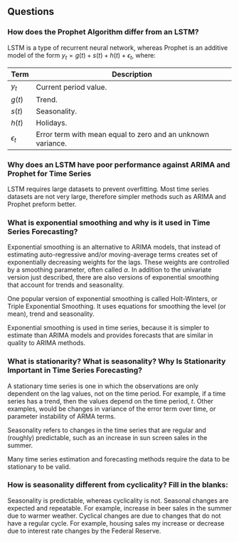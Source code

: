 ## Questions

### How does the Prophet Algorithm differ from an LSTM?

LSTM is a type of recurrent neural network, whereas Prophet is an additive model of the form $y_t = g(t) + s(t) + h(t) + \epsilon_t$, where:

|Term|Description|
|----|-----------|
|$y_t$|Current period value.|
|$g(t)$|Trend.|
|$s(t)$|Seasonality.|
|$h(t)$|Holidays.|
|$\epsilon_t$|Error term with mean equal to zero and an unknown variance.|

### Why does an LSTM have poor performance against ARIMA and Prophet for Time Series

LSTM requires large datasets to prevent overfitting. Most time series datasets are not very large, therefore simpler methods such as ARIMA and Prophet preform better.

### What is exponential smoothing and why is it used in Time Series Forecasting?

Exponential smoothing is an alternative to ARIMA models, that instead of estimating auto-regressive and/or moving-average terms creates set of exponentially decreasing weights for the lags. These weights are controlled by a smoothing parameter, often called $\alpha$. In addition to the univariate version just described, there are also versions of exponential smoothing that account for trends and seasonality.

One popular version of exponential smoothing is called Holt-Winters, or Triple Exponential Smoothing. It uses equations for smoothing the level (or mean), trend and seasonality.

Exponential smoothing is used in time series, because it is simpler to estimate than ARIMA models and provides forecasts that are similar in quality to ARIMA methods.

### What is stationarity? What is seasonality? Why Is Stationarity Important in Time Series Forecasting?

A stationary time series is one in which the observations are only dependent on the lag values, not on the time period. For example, if a time series has a trend, then the values depend on the time period, $t$.  Other examples, would be changes in variance of the error term over time, or parameter instability of ARMA terms.

Seasonality refers to changes in the time series that are regular and (roughly) predictable, such as an increase in sun screen sales in the summer.

Many time series estimation and forecasting methods require the data to be stationary to be valid.

### How is seasonality different from cyclicality? Fill in the blanks:

Seasonality is predictable, whereas cyclicality is not. Seasonal changes are expected and repeatable. For example, increase in beer sales in the summer due to warmer weather. Cyclical changes are due to changes that do not have a regular cycle. For example, housing sales my increase or decrease due to interest rate changes by the Federal Reserve.
